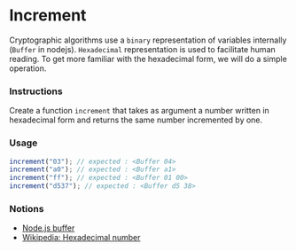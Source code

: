 # Increment

Cryptographic algorithms use a `binary` representation of variables internally (`Buffer` in nodejs). `Hexadecimal` representation is used to facilitate human reading. To get more familiar with the hexadecimal form, we will do a simple operation.

### Instructions

Create a function `increment` that takes as argument a number written in hexadecimal form and returns the same number incremented by one.

### Usage

```js
increment("03"); // expected : <Buffer 04>
increment("a0"); // expected : <Buffer a1>
increment("ff"); // expected : <Buffer 01 00>
increment("d537"); // expected : <Buffer d5 38>
```

### Notions

- [Node.js buffer](https://nodejs.org/api/buffer.html)
- [Wikipedia: Hexadecimal number](https://en.wikipedia.org/wiki/Hexadecimal)
